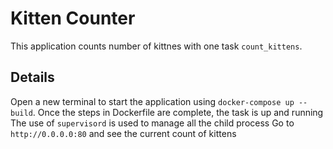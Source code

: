 # Kitten Counter
This application counts number of kittnes with one task `count_kittens`.

## Details
Open a new terminal to start the application using `docker-compose up --build`.
Once the steps in Dockerfile are complete, the task is up and running
The use of `supervisord` is used to manage all the child process
Go to `http://0.0.0.0:80` and see the current count of kittens